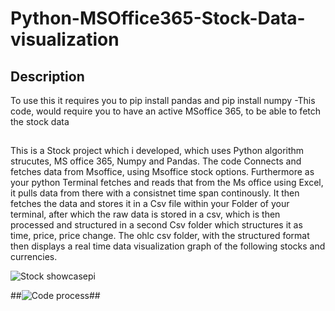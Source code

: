 # Python-MSOffice365-Stock-Data-visualization
 
 
 ## Description
 To use this it requires you to pip install pandas and pip install numpy
 -This code, would require you to have an active MSoffice 365, to be able to fetch the stock data
 ##
 This is a Stock project which i developed, which uses Python algorithm strucutes, MS office 365, Numpy and Pandas. The code Connects and fetches data from Msoffice, using  Msoffice stock options. Furthermore as  your python Terminal fetches and reads that from the Ms office using  Excel, it pulls data from there with a  consistnet time span continously. It then fetches the data and stores it in a Csv file within your Folder of your terminal, after which the raw data is stored in a csv, which is then processed and structured in a second Csv folder which structures it as time, price, price change. The ohlc csv folder, with the structured format then displays a real time data visualization graph of the following stocks and currencies.
 
 
 
![Stock showcasepi](https://user-images.githubusercontent.com/97313664/184990277-6a4eadb1-0a16-4cef-a82f-236a155b7374.png)

 ##![Code process](https://user-images.githubusercontent.com/97313664/184996153-32b87951-1e5b-4947-9a79-f1bc76f45d5e.png)##
